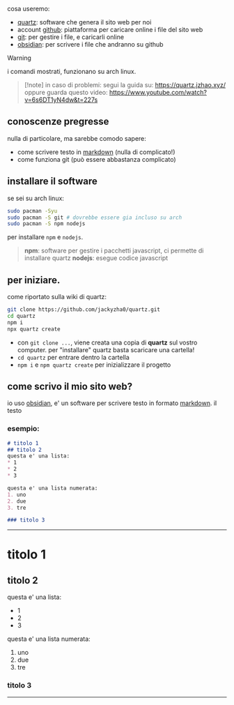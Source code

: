 cosa useremo:
* [quartz](https://quartz.jzhao.xyz/): software che genera il sito web per noi
* account [github](https://github.com/): piattaforma per caricare online i file del sito web
* [git](https://git-scm.com/): per gestire i file, e caricarli online
* [obsidian](https://obsidian.md/): per scrivere i file che andranno su github

>[!warning]
>i comandi mostrati, funzionano su arch linux.

> [!note] in caso di problemi:
> segui la guida su: https://quartz.jzhao.xyz/
> oppure guarda questo video: https://www.youtube.com/watch?v=6s6DT1yN4dw&t=227s

## conoscenze pregresse
nulla di particolare, ma sarebbe comodo sapere:
* come scrivere testo in [markdown](https://www.markdownguide.org/) (nulla di complicato!)
* come funziona git (può essere abbastanza complicato)
## installare il software
se sei su arch linux:
```bash
sudo pacman -Syu
sudo pacman -S git # dovrebbe essere gia incluso su arch
sudo pacman -S npm nodejs
```
per installare `npm` e `nodejs`.  

> **npm**: software per gestire i pacchetti javascript, ci permette di installare quartz
> **nodejs**: esegue codice javascript

## per iniziare.
come riportato sulla wiki di quartz:
```bash
git clone https://github.com/jackyzha0/quartz.git
cd quartz
npm i
npx quartz create
```
* con `git clone ...`, viene creata una copia di **quartz** sul vostro computer. per "installare" quartz basta scaricare una cartella!
* `cd quartz` per entrare dentro la cartella
* `npm i` e `npm quartz create` per inizializzare il progetto

## come scrivo il mio sito web?
io uso [obsidian](https://obsidian.md/), e' un software per scrivere testo in formato [markdown](https://www.markdownguide.org/). il testo 
### esempio:

```markdown
# titolo 1
## titolo 2
questa e' una lista:
* 1
* 2
* 3

questa e' una lista numerata:
1. uno
2. due
3. tre

### titolo 3

```

---
# titolo 1
## titolo 2
questa e' una lista:
* 1
* 2
* 3

questa e' una lista numerata:
1. uno
2. due
3. tre

### titolo 3

---



